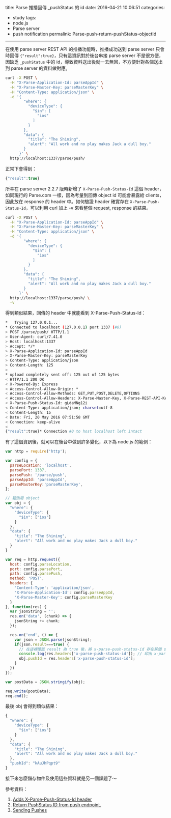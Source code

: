 title: Parse 推播回傳 _pushStatus 的 id
date: 2016-04-21 10:06:51
categories:
- study
tags:
- node.js
- Parse server
- push notification
permalink: Parse-push-return-pushStatus-objectId
---
在使用 parse server REST API 的推播功能時，推播成功送到 parse server 只會時回傳 `{"result":true}`，只有這資訊對於後台串接 parse server 不是很方便，因缺乏 `_pushStatus` 中的 id，導致資料送出後就一去無回，不方便針對各個送出到 parse server 的資料做對應。

```bash
curl -X POST \
  -H "X-Parse-Application-Id: parseAppId" \
  -H "X-Parse-Master-Key: parseMasterKey" \
  -H "Content-Type: application/json" \
  -d '{
        "where": {
          "deviceType": {
            "$in": [
              "ios"
            ]
          }
        },
        "data": {
          "title": "The Shining",
          "alert": "All work and no play makes Jack a dull boy."
        }
      }' \
  http://localhost:1337/parse/push/
```

正常下會得到：

```javascript
{"result":true}
```

所幸在 parse server 2.2.7 版時新增了 `X-Parse-Push-Status-Id` 這個 header，如同現行的 Parse.com 一樣，因為考量到回傳 object id 可能會暴露給 clients，因此放在 response 的 header 中。如何驗證 header 確實存在 `X-Parse-Push-Status-Id`，可以利用 curl 加上 -v 來看整個 request, response 的結果。

```bash
curl -X POST \
  -H "X-Parse-Application-Id: parseAppId" \
  -H "X-Parse-Master-Key: parseMasterKey" \
  -H "Content-Type: application/json" \
  -d '{
        "where": {
          "deviceType": {
            "$in": [
              "ios"
            ]
          }
        },
        "data": {
          "title": "The Shining",
          "alert": "All work and no play makes Jack a dull boy."
        }
      }' \
  http://localhost:1337/parse/push/ \
  -v
```

得到類似結果，回傳的 header 中就能看到 X-Parse-Push-Status-Id：

```bash
*   Trying 127.0.0.1...
* Connected to localhost (127.0.0.1) port 1337 (#0)
> POST /parse/push/ HTTP/1.1
> User-Agent: curl/7.41.0
> Host: localhost:1337
> Accept: */*
> X-Parse-Application-Id: parseAppId
> X-Parse-Master-Key: parseMasterKey
> Content-Type: application/json
> Content-Length: 125
>
* upload completely sent off: 125 out of 125 bytes
< HTTP/1.1 200 OK
< X-Powered-By: Express
< Access-Control-Allow-Origin: *
< Access-Control-Allow-Methods: GET,PUT,POST,DELETE,OPTIONS
< Access-Control-Allow-Headers: X-Parse-Master-Key, X-Parse-REST-API-Key, X-Parse-Javascript-Key, X-Parse-Application-Id, X-Parse-Client-Version, X-Parse-Session-Token, X-Requested-With, X-Parse-Revocable-Session, Content-Type
< X-Parse-Push-Status-Id: gLdaMNg12i
< Content-Type: application/json; charset=utf-8
< Content-Length: 15
< Date: Fri, 20 May 2016 07:51:58 GMT
< Connection: keep-alive
<
{"result":true}* Connection #0 to host localhost left intact
```

有了這個資訊後，就可以在後台中做到許多變化，以下為 node.js 的範例：

```javascript
var http = require('http');

var config = {
  parseLocation: 'localhost',
  parsePort: 1337,
  parsePush: '/parse/push',
  parseAppId: 'parseAppId',
  parseMasterKey:'parseMasterKey',
};

// 範例用 object
var obj = {
  "where": {
    "deviceType": {
      "$in": ["ios"]
    }
  },
  "data": {
    "title": "The Shining",
    "alert": "All work and no play makes Jack a dull boy."
  }
}

var req = http.request({
  host: config.parseLocation,
  port: config.parsePort,
  path: config.parsePush,
  method: 'POST',
  headers: {
    'Content-Type': 'application/json',
    'X-Parse-Application-Id': config.parseAppId,
    'X-Parse-Master-Key': config.parseMasterKey
  }
}, function(res) {
  var jsonString = '';
  res.on('data', (chunk) => {
    jsonString += chunk;
  });

  res.on('end', () => {
    var json = JSON.parse(jsonString);
    if(json.result===true) {
      // 在這裡確認 result 為 true 後，將 x-parse-push-status-id 存在某個 obj 中來做對應
      console.log(res.headers['x-parse-push-status-id']); // 印出 x-parse-push-status-id
      obj.pushId = res.headers['x-parse-push-status-id'];
    }
  })
});

var postData = JSON.stringify(obj);

req.write(postData);
req.end();
```
最後 obj 會得到類似結果：
```javascript
{
  "where": {
    "deviceType": {
      "$in": ["ios"]
    }
  },
  "data": {
    "title": "The Shining",
    "alert": "All work and no play makes Jack a dull boy."
  },
  "pushId": "kAuJhPqpt9"
}
```

接下來怎麼儲存物件及使用這些資料就是另一個課題了～

參考資料：
1. [Adds X-Parse-Push-Status-Id header](https://github.com/ParsePlatform/parse-server/pull/1412)
2. [Return PushStatus ID from push endpoint.](https://github.com/ParsePlatform/parse-server/issues/1157)
3. [Sending Pushes](https://parse.com/docs/rest/guide#push-notifications-sending-pushes)
